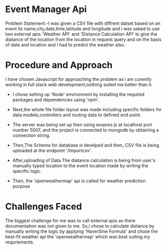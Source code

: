 # Event Manager Api
Problem Statement:-I was given a CSV file with diffrent datset based on an event its name,city,date,time,latitude and longitude and i was asked to use two external apis 'Weather API' and 'Distance Calculation API' to give the diatance of the location from the location in request query and on the basis of date and location and I had to predict the weather also.

# Procedure and Approach
I have chosen Javascript for approaching the problem as i am curently working in full stack web development,nothing suited me better than it.

* I chose setting up 'Node' environment by installing the required packages and dependencies using 'npm'.

* Next,the whole file folder layout was made including specific folders for data models,controllers and routing data to defined end point.

* The server was being set up then using exxpres js at localhost port number 5007, and the project is connected to mongodb by obtaining a connection string.

* Then,The Schema for database is develped and then, CSV file is being uploaded at the endpoint '/importcsv'.

* After,uploading of Data The diatance calculation is being from user's manually typed location to the event location made by writing the specific logic.

* Then, the 'openweathermap' api is called for weather prediction purpose

# Challenges Faced
The biggest challenge for me was to call external apis as there documentation was not given to me. So,I chose to calculate distance by manually writing the logic by applying 'HaverSine Formula' and chose the best-fit weather api the 'openweathermap' which was best suiting my requriements.
